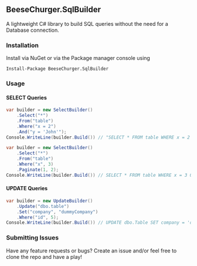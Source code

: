 ﻿<h2>BeeseChurger.SqlBuilder</h2>
A lightweight C# library to build SQL queries without the need for a Database connection.

<h3>Installation</h3>
Install via NuGet or via the Package manager console using 

```
Install-Package BeeseChurger.SqlBuilder
```

<h3>Usage</h3>
<h4>SELECT Queries</h4>

```csharp
var builder = new SelectBuilder()
    .Select("*")
    .From("table")
    .Where("x = 2")
    .And("y = 'John'");
Console.WriteLine(builder.Build()) // "SELECT * FROM table WHERE x = 2 AND y = 'John' ;

```


```csharp
var builder = new SelectBuilder()
    .Select("*")
    .From("table")
    .Where("x", 3)
    .Paginate(1, 2);
Console.WriteLine(builder.Build()) // SELECT * FROM table WHERE x = 3 OFFSET 0 ROWS FETCH NEXT 2 ROWS ONLY ;

```

<h4>UPDATE Queries </h4>

```csharp
var builder = new UpdateBuilder()
    .Update("dbo.table")
    .Set("company", "dummyCompany")
    .Where("id", 5);
Console.WriteLine(builder.Build()) // UPDATE dbo.Table SET company = 'dummyCompany' WHERE id = 5 ;

```

<h3>Submitting Issues </h3>

Have any feature requests or bugs? Create an issue and/or feel free to clone the repo and have a play!